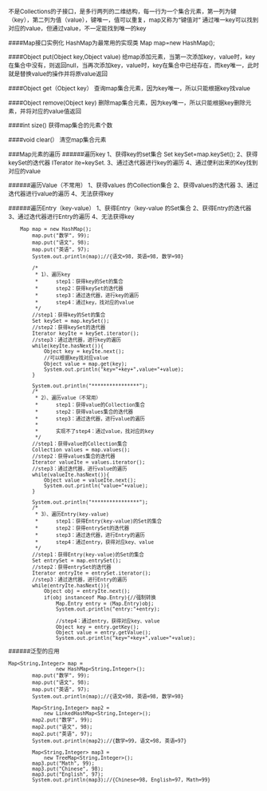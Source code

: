 <small>
不是Collections的子接口，是多行两列的二维结构，每一行为一个集合元素，第一列为键（key），第二列为值（value），键唯一，值可以重复，map又称为“键值对”
通过唯一key可以找到对应的value，但通过value，不一定能找到唯一的key

####Map接口实例化
HashMap为最常用的实现类
Map map=new HashMap();

####Object put(Object key,Object value)
给map添加元素，当第一次添加key，value时，key在集合中没有，则返回null，当再次添加key，value时，key在集合中已经存在，而key唯一，此时就是替换value的操作并将原value返回

####Object get（Object key）
查询map集合元素，因为key唯一，所以只能根据key找value

####Object remove(Object key)
删除map集合元素，因为key唯一，所以只能根据key删除元素，并将对应的value值返回

####int size()
获得map集合的元素个数

####void clear(）
清空map集合元素

###Map元素的遍历
######遍历key
1、获得key的set集合
Set keySet=map.keySet();
2、获得keySet的迭代器
ITerator ite=keySet.
3、通过迭代器进行key的遍历
4、通过便利出来的Key找到对应的value

######遍历Value（不常用）
1、获得values 的Collection集合
2、获得values的迭代器
3、通过迭代器进行value的遍历
4、无法获得key

######遍历Entry（key-value）
1、获得Entry（key-value 的Set集合
2、获得Entry的迭代器
3、通过迭代器进行Entry的遍历
4、无法获得key
```
	Map map = new HashMap();
		map.put("数学", 99);
		map.put("语文", 98);
		map.put("英语", 97);
		System.out.println(map);//{语文=98, 英语=98, 数学=98}
		
		/*
		 * 1）、遍历key
		 * 		step1：获得key的Set的集合
		 * 		step2：获得keySet的迭代器
		 * 		step3：通过迭代器，进行key的遍历
		 * 		step4：通过key，找对应的value
		 */
		//step1：获得key的Set的集合
		Set keySet = map.keySet();
		//step2：获得keySet的迭代器
		Iterator keyIte = keySet.iterator();
		//step3：通过迭代器，进行key的遍历
		while(keyIte.hasNext()){
			Object key = keyIte.next();
			//可以根据key找对应value
			Object value = map.get(key);
			System.out.println("key="+key+",value="+value);
		}
		
		System.out.println("****************");
		/*
		 * 2）、遍历value（不常用）
		 * 		step1：获得value的Collection集合
		 * 		step2：获得values集合的迭代器
		 * 		step3：通过迭代器，进行value的遍历
		 * 		
		 * 		实现不了step4：通过value，找对应的key
		 */
		//step1：获得value的Collection集合
		Collection values = map.values();
		//step2：获得values集合的迭代器
		Iterator valueIte = values.iterator();
		//step3：通过迭代器，进行value的遍历
		while(valueIte.hasNext()){
			Object value = valueIte.next();
			System.out.println("value="+value);
		}
		
		System.out.println("****************");
		/*
		 * 3）、遍历Entry(key-value)
		 * 		step1：获得Entry(key-value)的Set的集合
		 * 		step2：获得entrySet的迭代器
		 * 		step3：通过迭代器，进行Entry的遍历
		 * 		step4：通过entry，获得对应key、value
		 */
		//step1：获得Entry(key-value)的Set的集合
		Set entrySet = map.entrySet();
		//step2：获得entrySet的迭代器
		Iterator entryIte = entrySet.iterator();
		//step3：通过迭代器，进行Entry的遍历
		while(entryIte.hasNext()){
			Object obj = entryIte.next();
			if(obj instanceof Map.Entry){//强制转换
				Map.Entry entry = (Map.Entry)obj;
				System.out.println("entry:"+entry);
				
				//step4：通过entry，获得对应key、value
				Object key = entry.getKey();
				Object value = entry.getValue();
				System.out.println("key="+key+",value="+value);
```

######泛型的应用
```
Map<String,Integer> map = 
				new HashMap<String,Integer>();
		map.put("数学", 99);
		map.put("语文", 98);
		map.put("英语", 97);
		System.out.println(map);//{语文=98, 英语=98, 数学=98}
		
		Map<String,Integer> map2 = 
			new LinkedHashMap<String,Integer>();
		map2.put("数学", 99);
		map2.put("语文", 98);
		map2.put("英语", 97);
		System.out.println(map2);//{数学=99, 语文=98, 英语=97}
		
		Map<String,Integer> map3 = 
			new TreeMap<String,Integer>();
		map3.put("Math", 99);
		map3.put("Chinese", 98);
		map3.put("English", 97);
		System.out.println(map3);//{Chinese=98, English=97, Math=99}
```
